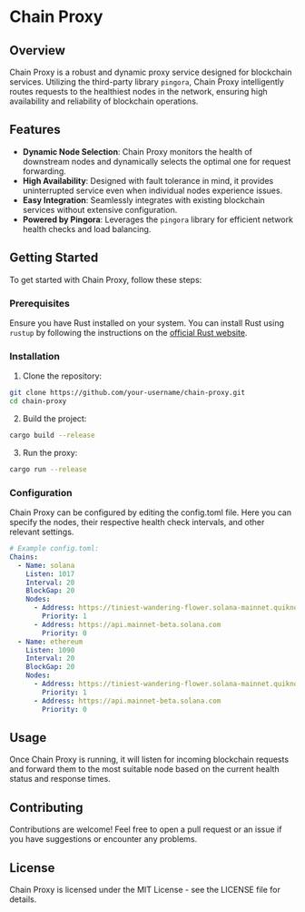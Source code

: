 # Chain Proxy

## Overview

Chain Proxy is a robust and dynamic proxy service designed for blockchain services. Utilizing the third-party
library `pingora`, Chain Proxy intelligently routes requests to the healthiest nodes in the network, ensuring high
availability and reliability of blockchain operations.

## Features

- **Dynamic Node Selection**: Chain Proxy monitors the health of downstream nodes and dynamically selects the optimal
  one for request forwarding.
- **High Availability**: Designed with fault tolerance in mind, it provides uninterrupted service even when individual
  nodes experience issues.
- **Easy Integration**: Seamlessly integrates with existing blockchain services without extensive configuration.
- **Powered by Pingora**: Leverages the `pingora` library for efficient network health checks and load balancing.

## Getting Started

To get started with Chain Proxy, follow these steps:

### Prerequisites

Ensure you have Rust installed on your system. You can install Rust using `rustup` by following the instructions on
the [official Rust website](https://www.rust-lang.org/tools/install).

### Installation

1. Clone the repository:

```sh
git clone https://github.com/your-username/chain-proxy.git
cd chain-proxy
```

2. Build the project:

```sh
cargo build --release
```

3. Run the proxy:

```sh
cargo run --release
```

### Configuration

Chain Proxy can be configured by editing the config.toml file. Here you can specify the nodes, their respective
health check intervals, and other relevant settings.

```yaml
# Example config.toml:
Chains:
  - Name: solana
    Listen: 1017
    Interval: 20
    BlockGap: 20
    Nodes:
      - Address: https://tiniest-wandering-flower.solana-mainnet.quiknode.pro/3f2cf77b66958c08189f7d289df7d0740e554be2
        Priority: 1
      - Address: https://api.mainnet-beta.solana.com
        Priority: 0
  - Name: ethereum
    Listen: 1090
    Interval: 20
    BlockGap: 20
    Nodes:
      - Address: https://tiniest-wandering-flower.solana-mainnet.quiknode.pro/3f2cf77b66958c08189f7d289df7d0740e554be2
        Priority: 1
      - Address: https://api.mainnet-beta.solana.com
        Priority: 0
```

## Usage

Once Chain Proxy is running, it will listen for incoming blockchain requests and forward them to the most suitable node
based on the current health status and response times.

## Contributing

Contributions are welcome! Feel free to open a pull request or an issue if you have suggestions or encounter any
problems.

## License

Chain Proxy is licensed under the MIT License - see the LICENSE file for details.

